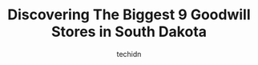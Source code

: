 ---
layout: ampstory
image: https://i0.wp.com/paketmu.com/wp-content/uploads/2023/06/roncalli-nearly-new-store-0-in-south-dakota-1686372408.jpeg?resize=640,853
author: techidn
featured: false
description: Explore the diverse Goodwill Store scene in South Dakota, home to an incredible selection of 9 establishments catering to every taste. Whether youre in search of iconic favorites or undisco
title: Discovering The Biggest 9 Goodwill Stores in South Dakota
cover:
   title: Discovering The Biggest 9 Goodwill Stores in South Dakota
   subtitle: RICKPATE
   background: https://paketmu.com/wp-content/uploads/2023/06/roncalli-nearly-new-store-0-in-south-dakota-1686372408.jpeg

pages: 
 - layout: thirds
   top: <h1>#1 Goodwill of the Great Plains</h1>
   bottom: "<p>Went here with my friend and her four year old and the worker followed us around the store and shoved past us multiple times then stopped in front of us and took up the e</p>"
   background: https://paketmu.com/wp-content/uploads/2023/06/roncalli-nearly-new-store-1-in-south-dakota-1686372408.jpeg
   backgroundblur: true
 - layout: thirds
   top: <h1>#2 Goodwill of the Great Plains</h1>
   bottom: "<p>Pay attention to tags and ALWAYS get a receipt. Store will overcharge you (in my case by $10, not a big deal) then management will immediately treat you like a criminal i</p>"
   background: https://paketmu.com/wp-content/uploads/2023/06/roncalli-nearly-new-store-2-in-south-dakota-1686372410.jpeg
   cta:
      link: https://paketmu.com/discovering-the-biggest-9-goodwill-stores-in-south-dakota/
      text: Discovering The Biggest 9 Goodwill Stores in South Dakota
 - layout: thirds
   top: <h1>#3 Goodwill of the Great Plains</h1>
   bottom: "<p>Picked up an online order for my son. He lives in CA. Staff was nice and polite.</p>"
   background: https://paketmu.com/wp-content/uploads/2023/06/roncalli-nearly-new-store-3-in-south-dakota-1686372410.jpeg
   cta:
      link: https://paketmu.com/discovering-the-biggest-9-goodwill-stores-in-south-dakota/
      text: Discovering The Biggest 9 Goodwill Stores in South Dakota
 - layout: thirds
   top: <h1>#4 Goodwill of the Great Plains</h1>
   bottom: "<p>120 N Kiwanis Ave, Sioux Falls, SD 57104, United States</p>"
   background: https://images.unsplash.com/photo-1522441815192-d9f04eb0615c?ixlib=rb-4.0.3&ixid=MnwxMjA3fDB8MHxwaG90by1wYWdlfHx8fGVufDB8fHx8&auto=format&fit=crop&w=640&h=853&q=80
   cta:
      link: https://paketmu.com/discovering-the-biggest-9-goodwill-stores-in-south-dakota/
      text: Discovering The Biggest 9 Goodwill Stores in South Dakota
 - layout: thirds
   top: <h1>#5 Goodwill of the Great Plains</h1>
   bottom: "<p>625 Main Ave, Brookings, SD 57006, United States</p>"
   background: https://images.unsplash.com/photo-1591393223703-56fe1347ac62?ixlib=rb-4.0.3&ixid=MnwxMjA3fDB8MHxwaG90by1wYWdlfHx8fGVufDB8fHx8&auto=format&fit=crop&w=640&h=853&q=80
   cta:
      link: https://paketmu.com/discovering-the-biggest-9-goodwill-stores-in-south-dakota/
      text: Discovering The Biggest 9 Goodwill Stores in South Dakota
 - layout: thirds
   top: <h1>#6 Goodwill of the Great Plains</h1>
   bottom: "<p>1415 W Havens Ave, Mitchell, SD 57301, United States</p>"
   background: https://plus.unsplash.com/premium_photo-1664640458616-3c74f8cb4589?ixlib=rb-4.0.3&ixid=MnwxMjA3fDB8MHxwaG90by1wYWdlfHx8fGVufDB8fHx8&auto=format&fit=crop&w=640&h=853&q=80
   cta:
      link: https://paketmu.com/discovering-the-biggest-9-goodwill-stores-in-south-dakota/
      text: Discovering The Biggest 9 Goodwill Stores in South Dakota
 - layout: thirds
   top: <h1>#7 Goodwill of the Great Plains</h1>
   bottom: "<p>611 Timmons Blvd, Rapid City, SD 57703, United States</p>"
   background: https://images.unsplash.com/photo-1484589065579-248aad0d8b13?ixlib=rb-4.0.3&ixid=MnwxMjA3fDB8MHxwaG90by1wYWdlfHx8fGVufDB8fHx8&auto=format&fit=crop&w=640&h=853&q=80
   cta:
      link: https://paketmu.com/discovering-the-biggest-9-goodwill-stores-in-south-dakota/
      text: Discovering The Biggest 9 Goodwill Stores in South Dakota
 - layout: thirds
   middle: Continue reading...
   background: https://images.unsplash.com/photo-1488554378835-f7acf46e6c98?ixlib=rb-4.0.3&ixid=MnwxMjA3fDB8MHxwaG90by1wYWdlfHx8fGVufDB8fHx8&auto=format&fit=crop&w=640&h=853&q=80
   cta:
      link: https://paketmu.com/discovering-the-biggest-9-goodwill-stores-in-south-dakota/
      text: Discovering The Biggest 9 Goodwill Stores in South Dakota
      
---